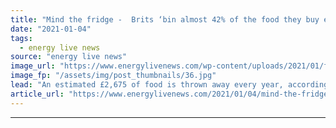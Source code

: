 ```yaml
---
title: "Mind the fridge -  Brits ‘bin almost 42% of the food they buy every year’"
date: "2021-01-04"
tags: 
  - energy live news
source: "energy live news"
image_url: "https://www.energylivenews.com/wp-content/uploads/2021/01/fridge_720x412.jpg"
image_fp: "/assets/img/post_thumbnails/36.jpg"
lead: "An estimated £2,675 of food is thrown away every year, according to new research "
article_url: "https://www.energylivenews.com/2021/01/04/mind-the-fridge-brits-bin-almost-42-of-the-food-they-buy-every-year/"
---
```


---
